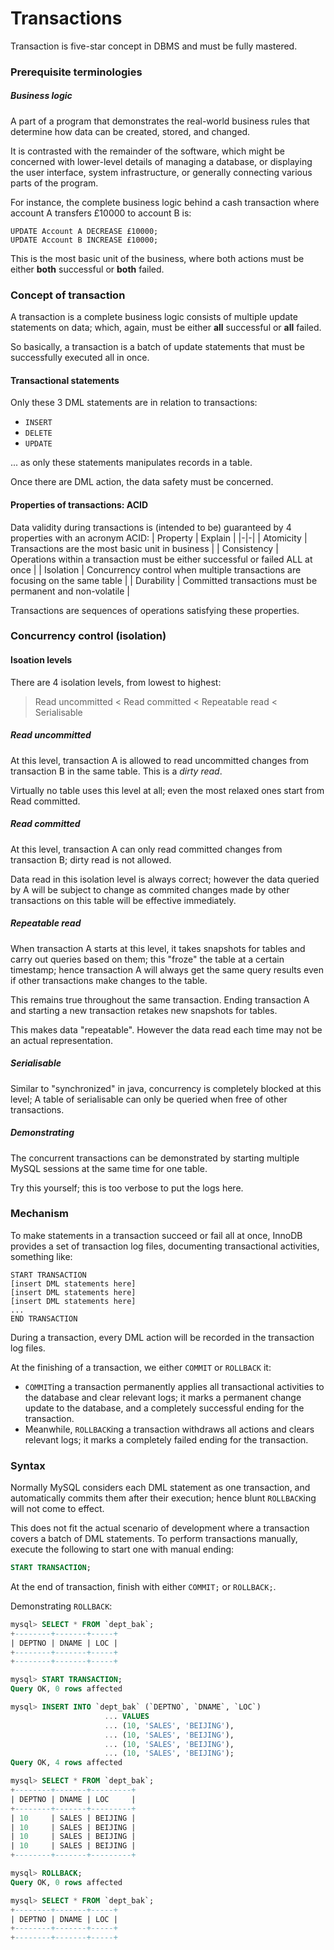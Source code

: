 # Transactions

Transaction is five-star concept in DBMS and must be fully mastered.

### Prerequisite terminologies

##### Business logic

A part of a program that demonstrates the real-world business rules that determine how data can be created, stored, and changed.

It is contrasted with the remainder of the software, which might be concerned with lower-level details of managing a database,
or displaying the user interface, system infrastructure, or generally connecting various parts of the program.

For instance, the complete business logic behind a cash transaction where account A transfers £10000 to account B is:

    UPDATE Account A DECREASE £10000;
    UPDATE Account B INCREASE £10000;

This is the most basic unit of the business, where both actions must be either **both** successful or **both** failed.

### Concept of transaction

A transaction is a complete business logic consists of multiple update statements on data;
which, again, must be either **all** successful or **all** failed.

So basically, a transaction is a batch of update statements that must be successfully executed all in once.

#### Transactional statements

Only these 3 DML statements are in relation to transactions:

*   `INSERT`
*   `DELETE`
*   `UPDATE`

... as only these statements manipulates records in a table.

Once there are DML action, the data safety must be concerned.

#### Properties of transactions: ACID

Data validity during transactions is (intended to be) guaranteed by 4 properties with an acronym ACID:
| Property | Explain |
|-|-|
| Atomicity | Transactions are the most basic unit in business |
| Consistency | Operations within a transaction must be either successful or failed ALL at once |
| Isolation | Concurrency control when multiple transactions are focusing on the same table |
| Durability | Committed transactions must be permanent and non-volatile |

Transactions are sequences of operations satisfying these properties.

### Concurrency control (isolation)

#### Isoation levels

There are 4 isolation levels, from lowest to highest:

> Read uncommitted < Read committed < Repeatable read < Serialisable

##### Read uncommitted

At this level, transaction A is allowed to read uncommitted changes from transaction B in the same table.
This is a *dirty read*.

Virtually no table uses this level at all;
even the most relaxed ones start from Read committed.

##### Read committed

At this level, transaction A can only read committed changes from transaction B;
dirty read is not allowed.

Data read in this isolation level is always correct; however the data queried by A will be subject to change
as commited changes made by other transactions on this table will be effective immediately.

##### Repeatable read

When transaction A starts at this level,
it takes snapshots for tables and carry out queries based on them;
this "froze" the table at a certain timestamp;
hence transaction A will always get the same query results even if other transactions make changes to the table.

This remains true throughout the same transaction.
Ending transaction A and starting a new transaction retakes new snapshots for tables.

This makes data "repeatable". However the data read each time may not be an actual representation.

##### Serialisable

Similar to "synchronized" in java, concurrency is completely blocked at this level;
A table of serialisable can only be queried when free of other transactions.

##### Demonstrating

The concurrent transactions can be demonstrated by starting multiple MySQL sessions at the same time for one table.

Try this yourself; this is too verbose to put the logs here.

### Mechanism

To make statements in a transaction succeed or fail all at once, InnoDB provides a set of transaction log files,
documenting transactional activities, something like:

<!-- @keep format -->

    START TRANSACTION
    [insert DML statements here]
    [insert DML statements here]
    [insert DML statements here]
    ...
    END TRANSACTION

<!-- @continue format -->

During a transaction, every DML action will be recorded in the transaction log files.

At the finishing of a transaction, we either `COMMIT` or `ROLLBACK` it:

*   `COMMIT`ing a transaction permanently applies all transactional activities to the database and clear relevant logs;
    it marks a permanent change update to the database, and a completely successful ending for the transaction.
*   Meanwhile, `ROLLBACK`ing a transaction withdraws all actions and clears relevant logs;
    it marks a completely failed ending for the transaction.

### Syntax

Normally MySQL considers each DML statement as one transaction, and automatically commits them after their execution;
hence blunt `ROLLBACK`ing will not come to effect.

This does not fit the actual scenario of development
where a transaction covers a batch of DML statements.
To perform transactions manually, execute the following to start one with manual ending:

```sql
START TRANSACTION;
```

At the end of transaction, finish with either `COMMIT;` or `ROLLBACK;`.

Demonstrating `ROLLBACK`:

```sql
mysql> SELECT * FROM `dept_bak`;
+--------+-------+-----+
| DEPTNO | DNAME | LOC |
+--------+-------+-----+
+--------+-------+-----+

mysql> START TRANSACTION;
Query OK, 0 rows affected

mysql> INSERT INTO `dept_bak` (`DEPTNO`, `DNAME`, `LOC`)
                     ... VALUES
                     ... (10, 'SALES', 'BEIJING'),
                     ... (10, 'SALES', 'BEIJING'),
                     ... (10, 'SALES', 'BEIJING'),
                     ... (10, 'SALES', 'BEIJING');
Query OK, 4 rows affected

mysql> SELECT * FROM `dept_bak`;
+--------+-------+---------+
| DEPTNO | DNAME | LOC     |
+--------+-------+---------+
| 10     | SALES | BEIJING |
| 10     | SALES | BEIJING |
| 10     | SALES | BEIJING |
| 10     | SALES | BEIJING |
+--------+-------+---------+

mysql> ROLLBACK;
Query OK, 0 rows affected

mysql> SELECT * FROM `dept_bak`;
+--------+-------+-----+
| DEPTNO | DNAME | LOC |
+--------+-------+-----+
+--------+-------+-----+
```
